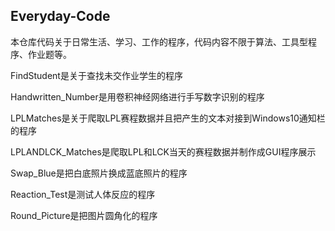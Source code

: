 ## Everyday-Code ##
本仓库代码关于日常生活、学习、工作的程序，代码内容不限于算法、工具型程序、作业题等。

FindStudent是关于查找未交作业学生的程序</br>

Handwritten_Number是用卷积神经网络进行手写数字识别的程序</br>

LPLMatches是关于爬取LPL赛程数据并且把产生的文本对接到Windows10通知栏的程序</br>

LPLANDLCK_Matches是爬取LPL和LCK当天的赛程数据并制作成GUI程序展示</br>

Swap_Blue是把白底照片换成蓝底照片的程序</br>

Reaction_Test是测试人体反应的程序</br>

Round_Picture是把图片圆角化的程序</br>
